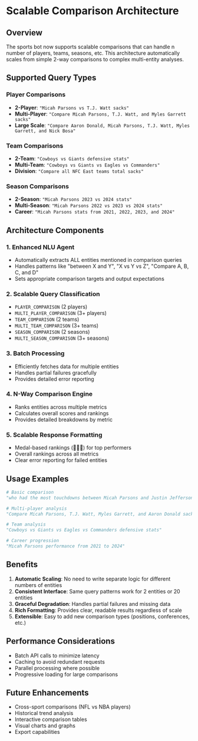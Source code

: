 # Scalable Comparison Architecture

## Overview
The sports bot now supports scalable comparisons that can handle n number of players, teams, seasons, etc. This architecture automatically scales from simple 2-way comparisons to complex multi-entity analyses.

## Supported Query Types

### Player Comparisons
- **2-Player**: `"Micah Parsons vs T.J. Watt sacks"`
- **Multi-Player**: `"Compare Micah Parsons, T.J. Watt, and Myles Garrett sacks"`
- **Large Scale**: `"Compare Aaron Donald, Micah Parsons, T.J. Watt, Myles Garrett, and Nick Bosa"`

### Team Comparisons  
- **2-Team**: `"Cowboys vs Giants defensive stats"`
- **Multi-Team**: `"Cowboys vs Giants vs Eagles vs Commanders"`
- **Division**: `"Compare all NFC East teams total sacks"`

### Season Comparisons
- **2-Season**: `"Micah Parsons 2023 vs 2024 stats"`
- **Multi-Season**: `"Micah Parsons 2022 vs 2023 vs 2024 stats"`
- **Career**: `"Micah Parsons stats from 2021, 2022, 2023, and 2024"`

## Architecture Components

### 1. Enhanced NLU Agent
- Automatically extracts ALL entities mentioned in comparison queries
- Handles patterns like "between X and Y", "X vs Y vs Z", "Compare A, B, C, and D"
- Sets appropriate comparison targets and output expectations

### 2. Scalable Query Classification
- `PLAYER_COMPARISON` (2 players)
- `MULTI_PLAYER_COMPARISON` (3+ players)  
- `TEAM_COMPARISON` (2 teams)
- `MULTI_TEAM_COMPARISON` (3+ teams)
- `SEASON_COMPARISON` (2 seasons)
- `MULTI_SEASON_COMPARISON` (3+ seasons)

### 3. Batch Processing
- Efficiently fetches data for multiple entities
- Handles partial failures gracefully
- Provides detailed error reporting

### 4. N-Way Comparison Engine
- Ranks entities across multiple metrics
- Calculates overall scores and rankings
- Provides detailed breakdowns by metric

### 5. Scalable Response Formatting
- Medal-based rankings (🥇🥈🥉) for top performers
- Overall rankings across all metrics
- Clear error reporting for failed entities

## Usage Examples

```python
# Basic comparison
"who had the most touchdowns between Micah Parsons and Justin Jefferson"

# Multi-player analysis
"Compare Micah Parsons, T.J. Watt, Myles Garrett, and Aaron Donald sacks and QB hits"

# Team analysis
"Cowboys vs Giants vs Eagles vs Commanders defensive stats"

# Career progression
"Micah Parsons performance from 2021 to 2024"
```

## Benefits

1. **Automatic Scaling**: No need to write separate logic for different numbers of entities
2. **Consistent Interface**: Same query patterns work for 2 entities or 20 entities
3. **Graceful Degradation**: Handles partial failures and missing data
4. **Rich Formatting**: Provides clear, readable results regardless of scale
5. **Extensible**: Easy to add new comparison types (positions, conferences, etc.)

## Performance Considerations

- Batch API calls to minimize latency
- Caching to avoid redundant requests
- Parallel processing where possible
- Progressive loading for large comparisons

## Future Enhancements

- Cross-sport comparisons (NFL vs NBA players)
- Historical trend analysis
- Interactive comparison tables
- Visual charts and graphs
- Export capabilities 